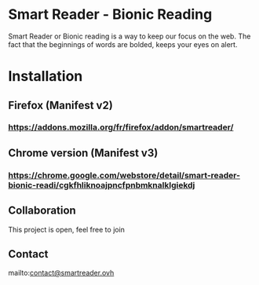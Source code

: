 # Smart Reader - Bionic Reading
Smart Reader or Bionic reading is a way to keep our focus on the web.
The fact that the beginnings of words are bolded, keeps your eyes on alert.

# Installation
## Firefox (Manifest v2)
### https://addons.mozilla.org/fr/firefox/addon/smartreader/

## Chrome version (Manifest v3)
### https://chrome.google.com/webstore/detail/smart-reader-bionic-readi/cgkfhliknoajpncfpnbmknalklgiekdj

## Collaboration
This project is open, feel free to join

## Contact
mailto:contact@smartreader.ovh
